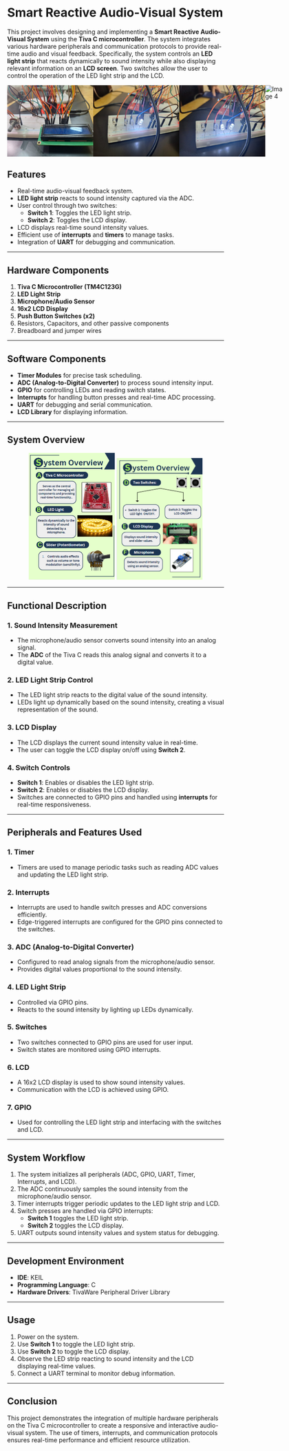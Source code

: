 # Smart Reactive Audio-Visual System

This project involves designing and implementing a **Smart Reactive Audio-Visual System** using the **Tiva C microcontroller**. The system integrates various hardware peripherals and communication protocols to provide real-time audio and visual feedback. Specifically, the system controls an **LED light strip** that reacts dynamically to sound intensity while also displaying relevant information on an **LCD screen**. Two switches allow the user to control the operation of the LED light strip and the LCD.
<div style="display: flex; justify-content: space-around;">
  <img src="RealImages/image1.jpg" alt="Image 1" width="200">
  <img src="RealImages/img2.jpg" alt="Image 2" width="200">
  <img src="RealImages/img3.jpg" alt="Image 3" width="200">
  <img src="RealImages/imgs4.jpg" alt="Image 4" width="200">
</div>

## Features
- Real-time audio-visual feedback system.
- **LED light strip** reacts to sound intensity captured via the ADC.
- User control through two switches:
  - **Switch 1**: Toggles the LED light strip.
  - **Switch 2**: Toggles the LCD display.
- LCD displays real-time sound intensity values.
- Efficient use of **interrupts** and **timers** to manage tasks.
- Integration of **UART** for debugging and communication.

---

## Hardware Components
1. **Tiva C Microcontroller (TM4C123G)**
2. **LED Light Strip**
3. **Microphone/Audio Sensor**
4. **16x2 LCD Display**
5. **Push Button Switches (x2)**
6. Resistors, Capacitors, and other passive components
7. Breadboard and jumper wires

---

## Software Components
- **Timer Modules** for precise task scheduling.
- **ADC (Analog-to-Digital Converter)** to process sound intensity input.
- **GPIO** for controlling LEDs and reading switch states.
- **Interrupts** for handling button presses and real-time ADC processing.
- **UART** for debugging and serial communication.
- **LCD Library** for displaying information.

---

## System Overview
<p align="center">
  <img src="https://github.com/HanaNabhan/Smart-Reactive-Audio-Visual-System/blob/main/Audio_system%20(2).png" alt="Image 1" width="200"/>
  <img src="https://github.com/HanaNabhan/Smart-Reactive-Audio-Visual-System/blob/main/Audio_system.png" alt="Image 2" width="200"/>
</p>


---
## Functional Description
### 1. **Sound Intensity Measurement**
- The microphone/audio sensor converts sound intensity into an analog signal.
- The **ADC** of the Tiva C reads this analog signal and converts it to a digital value.

### 2. **LED Light Strip Control**
- The LED light strip reacts to the digital value of the sound intensity.
- LEDs light up dynamically based on the sound intensity, creating a visual representation of the sound.

### 3. **LCD Display**
- The LCD displays the current sound intensity value in real-time.
- The user can toggle the LCD display on/off using **Switch 2**.

### 4. **Switch Controls**
- **Switch 1**: Enables or disables the LED light strip.
- **Switch 2**: Enables or disables the LCD display.
- Switches are connected to GPIO pins and handled using **interrupts** for real-time responsiveness.


---

## Peripherals and Features Used

### 1. **Timer**
- Timers are used to manage periodic tasks such as reading ADC values and updating the LED light strip.

### 2. **Interrupts**
- Interrupts are used to handle switch presses and ADC conversions efficiently.
- Edge-triggered interrupts are configured for the GPIO pins connected to the switches.

### 3. **ADC (Analog-to-Digital Converter)**
- Configured to read analog signals from the microphone/audio sensor.
- Provides digital values proportional to the sound intensity.

### 4. **LED Light Strip**
- Controlled via GPIO pins.
- Reacts to the sound intensity by lighting up LEDs dynamically.

### 5. **Switches**
- Two switches connected to GPIO pins are used for user input.
- Switch states are monitored using GPIO interrupts.

### 6. **LCD**
- A 16x2 LCD display is used to show sound intensity values.
- Communication with the LCD is achieved using GPIO.

### 7. **GPIO**
- Used for controlling the LED light strip and interfacing with the switches and LCD.



---

## System Workflow
1. The system initializes all peripherals (ADC, GPIO, UART, Timer, Interrupts, and LCD).
2. The ADC continuously samples the sound intensity from the microphone/audio sensor.
3. Timer interrupts trigger periodic updates to the LED light strip and LCD.
4. Switch presses are handled via GPIO interrupts:
   - **Switch 1** toggles the LED light strip.
   - **Switch 2** toggles the LCD display.
5. UART outputs sound intensity values and system status for debugging.

---

## Development Environment
- **IDE**: KEIL
- **Programming Language**: C
- **Hardware Drivers**: TivaWare Peripheral Driver Library

---

## Usage
1. Power on the system.
2. Use **Switch 1** to toggle the LED light strip.
3. Use **Switch 2** to toggle the LCD display.
4. Observe the LED strip reacting to sound intensity and the LCD displaying real-time values.
5. Connect a UART terminal to monitor debug information.

---

## Conclusion
This project demonstrates the integration of multiple hardware peripherals on the Tiva C microcontroller to create a responsive and interactive audio-visual system. The use of timers, interrupts, and communication protocols ensures real-time performance and efficient resource utilization.

